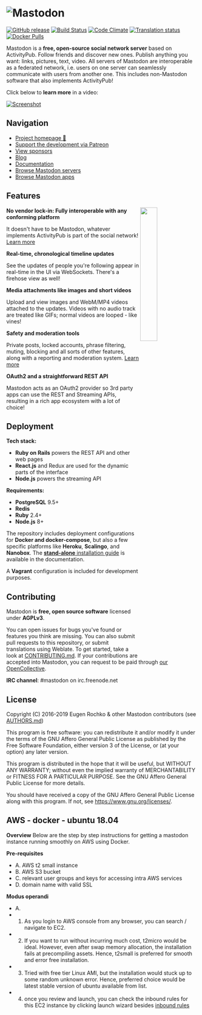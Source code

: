![Mastodon](https://i.imgur.com/NhZc40l.png)
========

[![GitHub release](https://img.shields.io/github/release/tootsuite/mastodon.svg)][releases]
[![Build Status](https://img.shields.io/circleci/project/github/tootsuite/mastodon.svg)][circleci]
[![Code Climate](https://img.shields.io/codeclimate/maintainability/tootsuite/mastodon.svg)][code_climate]
[![Translation status](https://weblate.joinmastodon.org/widgets/mastodon/-/svg-badge.svg)][weblate]
[![Docker Pulls](https://img.shields.io/docker/pulls/tootsuite/mastodon.svg)][docker]

[releases]: https://github.com/tootsuite/mastodon/releases
[circleci]: https://circleci.com/gh/tootsuite/mastodon
[code_climate]: https://codeclimate.com/github/tootsuite/mastodon
[weblate]: https://weblate.joinmastodon.org/engage/mastodon/
[docker]: https://hub.docker.com/r/tootsuite/mastodon/

Mastodon is a **free, open-source social network server** based on ActivityPub. Follow friends and discover new ones. Publish anything you want: links, pictures, text, video. All servers of Mastodon are interoperable as a federated network, i.e. users on one server can seamlessly communicate with users from another one. This includes non-Mastodon software that also implements ActivityPub!

Click below to **learn more** in a video:

[![Screenshot](https://blog.joinmastodon.org/2018/06/why-activitypub-is-the-future/ezgif-2-60f1b00403.gif)][youtube_demo]

[youtube_demo]: https://www.youtube.com/watch?v=IPSbNdBmWKE

## Navigation

- [Project homepage 🐘](https://joinmastodon.org)
- [Support the development via Patreon][patreon]
- [View sponsors](https://joinmastodon.org/sponsors)
- [Blog](https://blog.joinmastodon.org)
- [Documentation](https://docs.joinmastodon.org)
- [Browse Mastodon servers](https://joinmastodon.org/#getting-started)
- [Browse Mastodon apps](https://joinmastodon.org/apps)

[patreon]: https://www.patreon.com/mastodon

## Features

<img src="https://docs.joinmastodon.org/elephant.svg" align="right" width="30%" />

**No vendor lock-in: Fully interoperable with any conforming platform**

It doesn't have to be Mastodon, whatever implements ActivityPub is part of the social network! [Learn more](https://blog.joinmastodon.org/2018/06/why-activitypub-is-the-future/)

**Real-time, chronological timeline updates**

See the updates of people you're following appear in real-time in the UI via WebSockets. There's a firehose view as well!

**Media attachments like images and short videos**

Upload and view images and WebM/MP4 videos attached to the updates. Videos with no audio track are treated like GIFs; normal videos are looped - like vines!

**Safety and moderation tools**

Private posts, locked accounts, phrase filtering, muting, blocking and all sorts of other features, along with a reporting and moderation system. [Learn more](https://blog.joinmastodon.org/2018/07/cage-the-mastodon/)

**OAuth2 and a straightforward REST API**

Mastodon acts as an OAuth2 provider so 3rd party apps can use the REST and Streaming APIs, resulting in a rich app ecosystem with a lot of choice!

## Deployment

**Tech stack:**

- **Ruby on Rails** powers the REST API and other web pages
- **React.js** and Redux are used for the dynamic parts of the interface
- **Node.js** powers the streaming API

**Requirements:**

- **PostgreSQL** 9.5+
- **Redis**
- **Ruby** 2.4+
- **Node.js** 8+

The repository includes deployment configurations for **Docker and docker-compose**, but also a few specific platforms like **Heroku**, **Scalingo**, and **Nanobox**. The [**stand-alone** installation guide](https://docs.joinmastodon.org/administration/installation/) is available in the documentation.

A **Vagrant** configuration is included for development purposes.

## Contributing

Mastodon is **free, open source software** licensed under **AGPLv3**.

You can open issues for bugs you've found or features you think are missing. You can also submit pull requests to this repository, or submit translations using Weblate. To get started, take a look at [CONTRIBUTING.md](CONTRIBUTING.md). If your contributions are accepted into Mastodon, you can request to be paid through [our OpenCollective](https://opencollective.com/mastodon).

**IRC channel**: #mastodon on irc.freenode.net

## License

Copyright (C) 2016-2019 Eugen Rochko & other Mastodon contributors (see [AUTHORS.md](AUTHORS.md))

This program is free software: you can redistribute it and/or modify it under the terms of the GNU Affero General Public License as published by the Free Software Foundation, either version 3 of the License, or (at your option) any later version.

This program is distributed in the hope that it will be useful, but WITHOUT ANY WARRANTY; without even the implied warranty of MERCHANTABILITY or FITNESS FOR A PARTICULAR PURPOSE. See the GNU Affero General Public License for more details.

You should have received a copy of the GNU Affero General Public License along with this program. If not, see <https://www.gnu.org/licenses/>.



## AWS - docker - ubuntu 18.04

**Overview**
Below are the step by step instructions for getting a mastodon instance running smoothly on AWS using Docker. 

**Pre-requisites**
- A. AWS t2 small instance
- B. AWS S3 bucket
- C. relevant user groups and keys for accessing intra AWS services
- D. domain name with valid SSL
  
**Modus operandi**

- A. 
-  1. As you login to AWS console from any browser, you can search / navigate to EC2.
-  2. If you want to run without incurring much cost, t2micro would be ideal. However, even after swap memory allocation, the installation fails at precompiling assets. Hence, t2small is preferred for smooth and error free installation.
-  3. Tried with free tier Linux AMI, but the installation would stuck up to some random unknown error. Hence, preferred choice would be latest stable version of ubuntu available from list.
-  4. once you review and launch, you can check the inbound rules for this EC2 instance by clicking launch wizard besides [inbound rules](amazon.com)




